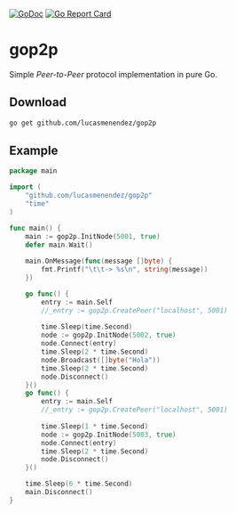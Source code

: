 [![GoDoc](https://godoc.org/github.com/lucasmenendez/gop2p?status.svg)](https://godoc.org/github.com/lucasmenendez/gop2p) [![Go Report Card](https://goreportcard.com/badge/github.com/lucasmenendez/gop2p)](https://goreportcard.com/report/github.com/lucasmenendez/gop2p)

# gop2p
Simple *Peer-to-Peer* protocol implementation in pure Go.

## Download
```bash
go get github.com/lucasmenendez/gop2p
```

## Example
```go
package main

import (
    "github.com/lucasmenendez/gop2p"
    "time"
)

func main() {
	main := gop2p.InitNode(5001, true)
    defer main.Wait()
   
	main.OnMessage(func(message []byte) {
		fmt.Printf("\t\t-> %s\n", string(message))
	})

    go func() {
        entry := main.Self
        //_entry := gop2p.CreatePeer("localhost", 5001)
        
        time.Sleep(time.Second)
        node := gop2p.InitNode(5002, true)
        node.Connect(entry)
        time.Sleep(2 * time.Second)
		node.Broadcast([]byte("Hola"))
        time.Sleep(2 * time.Second)
        node.Disconnect()
    }()
    go func() {
        entry := main.Self
        //_entry := gop2p.CreatePeer("localhost", 5001)
        
        time.Sleep(1 * time.Second)
        node := gop2p.InitNode(5003, true)
        node.Connect(entry)
        time.Sleep(2 * time.Second)
        node.Disconnect()
    }()

	time.Sleep(6 * time.Second)
	main.Disconnect()
}
```
